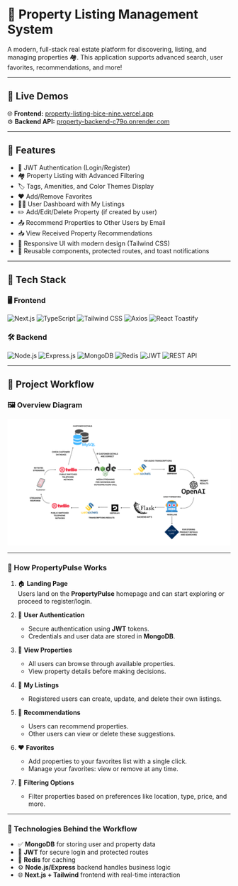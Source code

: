 # 🏡 Property Listing Management System 

A modern, full-stack real estate platform for discovering, listing, and managing properties 🏘️. This application supports advanced search, user favorites, recommendations, and more!

---

## 🔗 Live Demos

🌐 **Frontend:** [property-listing-bice-nine.vercel.app](https://property-listing-bice-nine.vercel.app)  
⚙️ **Backend API:** [property-backend-c79o.onrender.com](https://property-backend-c79o.onrender.com)

---

## 🚀 Features

- 🔐 JWT Authentication (Login/Register)
- 🏘️ Property Listing with Advanced Filtering
- 🏷️ Tags, Amenities, and Color Themes Display
- ❤️ Add/Remove Favorites
- 🧑‍💼 User Dashboard with My Listings
- ✏️ Add/Edit/Delete Property (if created by user)
- 📤 Recommend Properties to Other Users by Email
- 📥 View Received Property Recommendations
- 📱 Responsive UI with modern design (Tailwind CSS)
- 🧩 Reusable components, protected routes, and toast notifications

---

## 🧠 Tech Stack

### 🖥️ Frontend

![Next.js](https://img.shields.io/badge/Next.js-000?logo=next.js&logoColor=white)
![TypeScript](https://img.shields.io/badge/TypeScript-3178C6?logo=typescript&logoColor=white)
![Tailwind CSS](https://img.shields.io/badge/Tailwind_CSS-06B6D4?logo=tailwindcss&logoColor=white)
![Axios](https://img.shields.io/badge/Axios-5A29E4?logo=axios&logoColor=white)
![React Toastify](https://img.shields.io/badge/React_Toastify-333333?logo=react&logoColor=61DAFB)

### 🛠️ Backend

![Node.js](https://img.shields.io/badge/Node.js-339933?logo=node.js&logoColor=white)
![Express.js](https://img.shields.io/badge/Express.js-000000?logo=express&logoColor=white)
![MongoDB](https://img.shields.io/badge/MongoDB-47A248?logo=mongodb&logoColor=white)
![Redis](https://img.shields.io/badge/Redis-DC382D?logo=redis&logoColor=white)
![JWT](https://img.shields.io/badge/JWT-000000?logo=jsonwebtokens&logoColor=white)
![REST API](https://img.shields.io/badge/REST_API-FF6F00?logo=api&logoColor=white)

---

## 🧭 Project Workflow

### 🖼️ Overview Diagram

![Flowchart](https://github.com/logabaalan777/Call-Agent-AI-Groclake-Agentathon/blob/main/Presentation_Img_flow_chart.png)

---

### 🔁 How PropertyPulse Works

1. 🏠 **Landing Page**  
   Users land on the **PropertyPulse** homepage and can start exploring or proceed to register/login.

2. 🔐 **User Authentication**  
   - Secure authentication using **JWT** tokens.  
   - Credentials and user data are stored in **MongoDB**.

3. 🏢 **View Properties**  
   - All users can browse through available properties.  
   - View property details before making decisions.

4. 📝 **My Listings**  
   - Registered users can create, update, and delete their own listings.

5. 🌟 **Recommendations**  
   - Users can recommend properties.  
   - Other users can view or delete these suggestions.

6. ❤️ **Favorites**  
   - Add properties to your favorites list with a single click.  
   - Manage your favorites: view or remove at any time.

7. 🧠 **Filtering Options**  
   - Filter properties based on preferences like location, type, price, and more.

---

### 🧰 Technologies Behind the Workflow

- ✅ **MongoDB** for storing user and property data
- 🔐 **JWT** for secure login and protected routes
- 🧠 **Redis** for caching
- ⚙️ **Node.js/Express** backend handles business logic
- 🌐 **Next.js + Tailwind** frontend with real-time interaction
